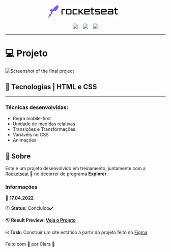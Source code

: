 <div align="center">
<img width="220px" src="https://raw.githubusercontent.com/Rocketseat/awesome/master/assets/logo_rocketseat.png" alt="">&nbsp;&nbsp;&nbsp;
<img width="150px" src="https://www.rocketseat.com.br/_next/image?url=%2Fassets%2Flogos%2Fexplorer.svg&w=256&q=75"  alt="">
<br>
<p align="center">
<img src="https://img.shields.io/github/last-commit/Clara-Pacheco/Explorer--Rocketseat--Projeto05?style=for-the-badge"/>&nbsp;&nbsp;&nbsp;
<img src="https://img.shields.io/github/repo-size/Clara-Pacheco/Explorer--Rocketseat--Projeto05?style=for-the-badge"/>&nbsp;&nbsp;&nbsp;
<img src="https://img.shields.io/github/languages/count/Clara-Pacheco/Explorer--Rocketseat--Projeto05?style=for-the-badge"/>
</p>
</div>

---

# 💻 Projeto 

![Screenshot of the final project](https://github.com/Clara-Pacheco/Explorer--Rocketseat--Projeto05/blob/main/assets/project-final-result.gif)

## 🧪 Tecnologias | HTML e CSS
--- 

### Técnicas desenvolvidas:

- Regra mobile-first
- Unidade de medidas relativas
- Transições e Transformações
- Variáveis no CSS
- Animações  


##  📕 Sobre
<p>Este é um projeto desenvolvido em treinamento, juntamente com a 
<a  href="https://www.rocketseat.com.br">Rocketseat</a> 🚀
no decorrer do programa <b>Explorer</b>.

### Informações  

📅 **17.04.2022**

🕛 **Status:** Concluído✔️

🌎 **Result Preview: [Veja o Projeto](https://clara-pacheco.github.io/Explorer--Rocketseat--Projeto05/)**

☑️ **Task:** Construir um site estático a partir do projeto feito no [Figma](https://www.figma.com/?msclkid=693c810ebe8911eca011029d246e9391).

Feito com 💜 por Clara 🚀
</p>
